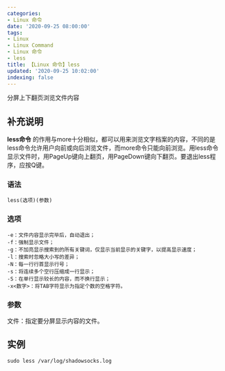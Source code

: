 ```yaml
---
categories:
- Linux 命令
date: '2020-09-25 08:00:00'
tags:
- Linux
- Linux Command
- Linux 命令
- less
title: 【Linux 命令】less
updated: '2020-09-25 10:02:00'
indexing: false
---
```


分屏上下翻页浏览文件内容

## 补充说明

**less命令** 的作用与more十分相似，都可以用来浏览文字档案的内容，不同的是less命令允许用户向前或向后浏览文件，而more命令只能向前浏览。用less命令显示文件时，用PageUp键向上翻页，用PageDown键向下翻页。要退出less程序，应按Q键。

###  语法 

```shell
less(选项)(参数)
```

###  选项 

```shell
-e：文件内容显示完毕后，自动退出；
-f：强制显示文件；
-g：不加亮显示搜索到的所有关键词，仅显示当前显示的关键字，以提高显示速度；
-l：搜索时忽略大小写的差异；
-N：每一行行首显示行号；
-s：将连续多个空行压缩成一行显示；
-S：在单行显示较长的内容，而不换行显示；
-x<数字>：将TAB字符显示为指定个数的空格字符。
```

###  参数 

文件：指定要分屏显示内容的文件。

## 实例

```shell
sudo less /var/log/shadowsocks.log
```

<!-- Linux命令行搜索引擎：https://jaywcjlove.github.io/linux-command/ -->
